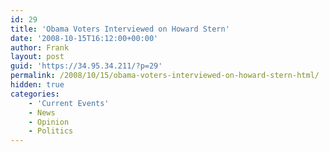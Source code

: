 ```yaml
---
id: 29
title: 'Obama Voters Interviewed on Howard Stern'
date: '2008-10-15T16:12:00+00:00'
author: Frank
layout: post
guid: 'https://34.95.34.211/?p=29'
permalink: /2008/10/15/obama-voters-interviewed-on-howard-stern-html/
hidden: true
categories:
    - 'Current Events'
    - News
    - Opinion
    - Politics
---
```


<object height="344" width="425"><param name="movie" value="http://www.youtube.com/v/NyvqhdllXgU&hl=en&fs=1"></param><param name="allowFullScreen" value="true"></param><embed allowfullscreen="true" height="344" src="http://www.youtube.com/v/NyvqhdllXgU&hl=en&fs=1" type="application/x-shockwave-flash" width="425"></embed></object>  
